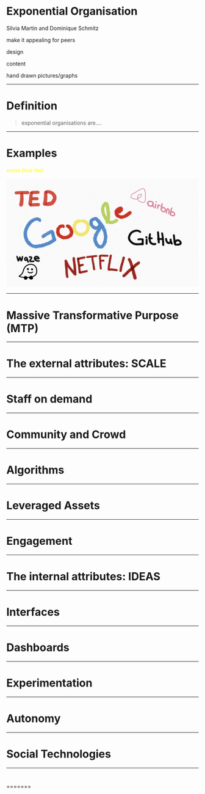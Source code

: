 # Exponential Organisation

Silvia Martin and Dominique Schmitz

make it appealing for peers

design

content

hand drawn pictures/graphs

---

# Definition

> exponential organisations are....

---
# Examples
<span style="color:yellow">some *blue* text</span>

![Examples](MicrosoftTeams-image.png)


---

# Massive Transformative Purpose (MTP)

---

# The external attributes: SCALE

---

# Staff on demand

---

# Community and Crowd

---

# Algorithms

---

# Leveraged Assets

---

# Engagement

---

# The internal attributes: IDEAS

---

# Interfaces

---

# Dashboards

---

# Experimentation

---

# Autonomy

---

# Social Technologies

---

#

=======
